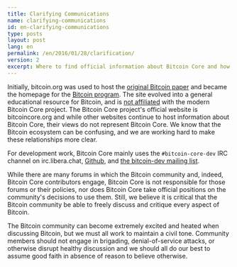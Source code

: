 ```yaml
---
title: Clarifying Communications
name: clarifying-communications
id: en-clarifying-communications
type: posts
layout: post
lang: en
permalink: /en/2016/01/28/clarification/
version: 2
excerpt: Where to find official information about Bitcoin Core and how you can interact with other Bitcoin Core users and developers.
---
```

Initially, bitcoin.org was used to host the [original Bitcoin paper](https://bitcoin.org/bitcoin.pdf) and became the homepage for the [Bitcoin program](https://bitcoin.org/en/download). The site evolved into a general educational resource for Bitcoin, and is [not affiliated](https://bitcoin.org/en/bitcoin-core/about-site) with the modern Bitcoin Core project. The Bitcoin Core project's official website is bitcoincore.org and while other websites continue to host information about Bitcoin Core, their views do not represent Bitcoin Core. We know that the Bitcoin ecosystem can be confusing, and we are working hard to make these relationships more clear.

For development work, Bitcoin Core mainly uses the `#bitcoin-core-dev` IRC channel on irc.libera.chat, [Github](https://github.com/bitcoin/bitcoin), and [the bitcoin-dev mailing list](http://lists.linuxfoundation.org/pipermail/bitcoin-dev/).

While there are many forums in which the Bitcoin community and, indeed, Bitcoin Core contributors engage, Bitcoin Core is not responsible for those forums or their policies, nor does Bitcoin Core take official positions on the community's decisions to use them. Still, we believe it is critical that the Bitcoin community be able to freely discuss and critique every aspect of Bitcoin.

The Bitcoin community can become extremely excited and heated when discussing Bitcoin, but we must all work to maintain a civil tone. Community members should not engage in brigading, denial-of-service attacks, or otherwise disrupt healthy discussion and we should all do our best to assume good faith in absence of reason to believe otherwise.
